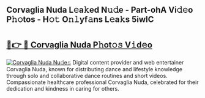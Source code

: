 ## Corvaglia Nuda L𝚎a𝚔ed N𝚞𝚍e - Part-ohA Vi𝚍𝚎o P𝚑𝚘tos - H𝚘𝚝 O𝚗𝚕yf𝚊ns L𝚎a𝚔s 5iwIC

# <h2><a href="http://kf1dfu.oniu.top/?m=Corvaglia+Nuda">🔗👉 🔴 Corvaglia Nuda P𝚑ot𝚘𝚜 V𝚒d𝚎o</a></h2>

[![Corvaglia Nuda Nu𝚍e𝚜](https://i.imgur.com/0qMVB7G.gif)](http://kf1dfu.oniu.top/?m=Corvaglia+Nuda)
Digital content provider and web entertainer Corvaglia Nuda, known for distributing dance and lifestyle knowledge through solo and collaborative dance routines and short videos. Compassionate healthcare professional Corvaglia Nuda, celebrated for their dedication and kindness in caring for others.  

